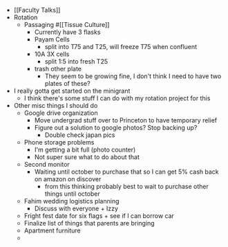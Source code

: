 - [[Faculty Talks]]
- Rotation
	- Passaging #[[Tissue Culture]]
		- Currently have 3 flasks
		- Payam Cells
			- split into T75 and T25, will freeze T75 when confluent
		- 10A 3X cells
			- split 1:5 into fresh T25
		- trash other plate
			- They seem to be growing fine, I don't think I need to have two plates of these?
- I really gotta get started on the minigrant
	- I think there's some stuff I can do with my rotation project for this
- Other misc things I should do
	- Google drive organization
		- Move undergrad stuff over to Princeton to have temporary relief
		- Figure out a solution to google photos? Stop backing up?
			- Double check japan pics
	- Phone storage problems
		- I'm getting a bit full (photo counter)
		- Not super sure what to do about that
	- Second monitor
		- Waiting until october to purchase that so I can get 5% cash back on amazon on discover
			- from this thinking probably best to wait to purchase other things until october
	- Fahim wedding logistics planning
		- Discuss with everyone + Izzy
	- Fright fest date for six flags + see if I can borrow car
	- Finalize list of things that parents are bringing
	- Apartment furniture
	-